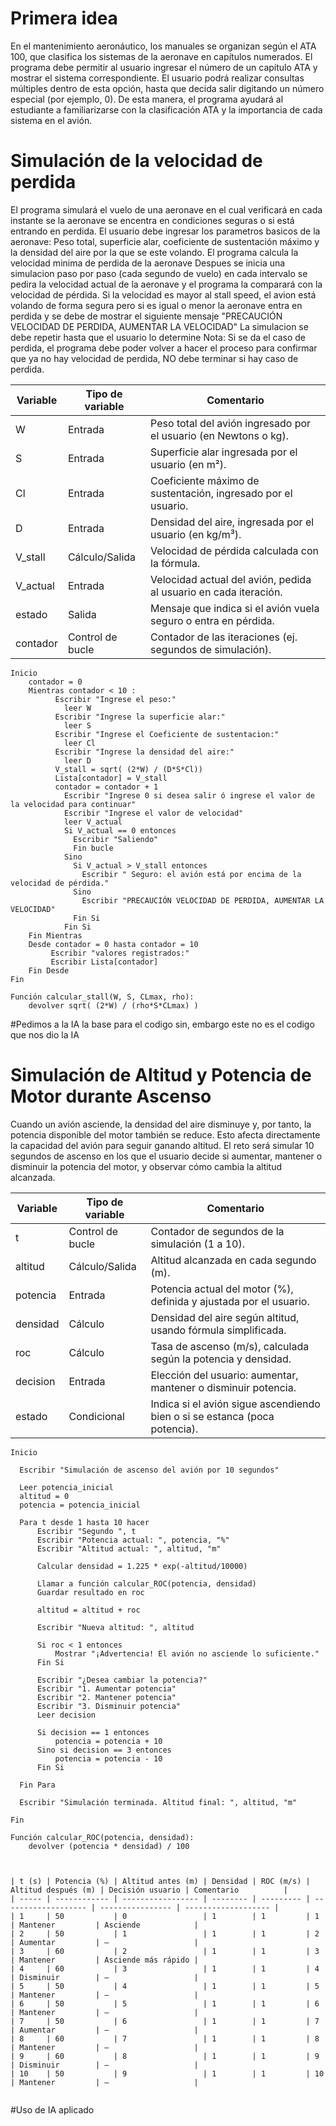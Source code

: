 # Primera idea 
En el mantenimiento aeronáutico, los manuales se organizan según el ATA 100, que clasifica los sistemas de la aeronave en capítulos numerados.
El programa debe permitir al usuario ingresar el número de un capítulo ATA y mostrar el sistema correspondiente.
El usuario podrá realizar consultas múltiples dentro de esta opción, hasta que decida salir digitando un número especial (por ejemplo, 0).
De esta manera, el programa ayudará al estudiante a familiarizarse con la clasificación ATA y la importancia de cada sistema en el avión.

# Simulación de la velocidad de perdida
El programa simulará el vuelo de una aeronave en el cual verificará en cada instante se la aeronave se encentra en condiciones seguras o si está entrando en perdida.
El  usuario debe ingresar los parametros basicos de la aeronave: Peso total, superficie alar, coeficiente de sustentación máximo y la densidad del aire por la que se este volando.
El programa calcula la velocidad minima de perdida de la aeronave
Despues se inicia una simulacion paso por paso (cada segundo de vuelo) en cada intervalo se pedira la velocidad actual de la aeronave y el programa la comparará con la velocidad de pérdida. Si la velocidad es mayor al stall speed, el avion está volando de forma segura pero si es igual o menor la aeronave entra en perdida y se debe de mostrar el siguiente mensaje "PRECAUCIÓN VELOCIDAD DE PERDIDA, AUMENTAR LA VELOCIDAD"
La simulacion se debe repetir hasta que el usuario lo determine 
Nota: Si se da el caso de perdida, el programa debe poder volver a hacer el proceso para confirmar que ya no hay velocidad de perdida, NO debe terminar si hay caso de perdida.


| Variable    | Tipo de variable | Comentario                                                                     |
| ----------- | ---------------- | ------------------------------------------------------------------------------ |
| W         | Entrada          | Peso total del avión ingresado por el usuario (en Newtons o kg).               |
| S         | Entrada          | Superficie alar ingresada por el usuario (en m²).                              |
| Cl   | Entrada          | Coeficiente máximo de sustentación, ingresado por el usuario.                  |
| D     | Entrada          | Densidad del aire, ingresada por el usuario (en kg/m³).                        |
| V_stall   | Cálculo/Salida   | Velocidad de pérdida calculada con la fórmula.                                 |
| V_actual | Entrada          | Velocidad actual del avión, pedida al usuario en cada iteración.               |
| estado    | Salida           | Mensaje que indica si el avión vuela seguro o entra en pérdida.                |
| contador        | Control de bucle | Contador de las iteraciones (ej. segundos de simulación).                      |


```
Inicio
    contador = 0
    Mientras contador < 10 :
          Escribir "Ingrese el peso:"
            leer W
          Escribir "Ingrese la superficie alar:"
            leer S
          Escribir "Ingrese el Coeficiente de sustentacion:"
            leer Cl
          Escribir "Ingrese la densidad del aire:"
            leer D
          V_stall = sqrt( (2*W) / (D*S*Cl))
          Lista[contador] = V_stall
          contador = contador + 1
            Escribir "Ingrese 0 si desea salir ó ingrese el valor de la velocidad para continuar"
            Escribir "Ingrese el valor de velocidad"
            leer V_actual
            Si V_actual == 0 entonces
              Escribir "Saliendo"
              Fin bucle
            Sino
              Si V_actual > V_stall entonces
                Escribir " Seguro: el avión está por encima de la velocidad de pérdida."
              Sino
                Escribir "PRECAUCIÓN VELOCIDAD DE PERDIDA, AUMENTAR LA VELOCIDAD"
              Fin Si
            Fin Si
    Fin Mientras
    Desde contador = 0 hasta contador = 10
         Escribir "valores registrados:"
         Escribir Lista[contador]
    Fin Desde
Fin

Función calcular_stall(W, S, CLmax, rho):
    devolver sqrt( (2*W) / (rho*S*CLmax) )
```
#Pedimos a la IA la base para el codigo sin, embargo este no es el codigo que nos dio la IA







# Simulación de Altitud y Potencia de Motor durante Ascenso
Cuando un avión asciende, la densidad del aire disminuye y, por tanto, la potencia disponible del motor también se reduce. Esto afecta directamente la capacidad del avión para seguir ganando altitud.
El reto será simular 10 segundos de ascenso en los que el usuario decide si aumentar, mantener o disminuir la potencia del motor, y observar cómo cambia la altitud alcanzada.



| Variable   | Tipo de variable | Comentario                                                                 |
| ---------- | ---------------- | -------------------------------------------------------------------------- |
| t        | Control de bucle | Contador de segundos de la simulación (1 a 10).                            |
| altitud  | Cálculo/Salida   | Altitud alcanzada en cada segundo (m).                                     |
| potencia | Entrada          | Potencia actual del motor (%), definida y ajustada por el usuario.         |
| densidad | Cálculo          | Densidad del aire según altitud, usando fórmula simplificada.              |
| roc      | Cálculo          | Tasa de ascenso (m/s), calculada según la potencia y densidad.             |
| decision | Entrada          | Elección del usuario: aumentar, mantener o disminuir potencia.             |
| estado   | Condicional      | Indica si el avión sigue ascendiendo bien o si se estanca (poca potencia). |


```
Inicio

  Escribir "Simulación de ascenso del avión por 10 segundos"

  Leer potencia_inicial
  altitud = 0
  potencia = potencia_inicial

  Para t desde 1 hasta 10 hacer
      Escribir "Segundo ", t
      Escribir "Potencia actual: ", potencia, "%"
      Escribir "Altitud actual: ", altitud, "m"

      Calcular densidad = 1.225 * exp(-altitud/10000)

      Llamar a función calcular_ROC(potencia, densidad)
      Guardar resultado en roc

      altitud = altitud + roc

      Escribir "Nueva altitud: ", altitud

      Si roc < 1 entonces
          Mostrar "¡Advertencia! El avión no asciende lo suficiente."
      Fin Si

      Escribir "¿Desea cambiar la potencia?"
      Escribir "1. Aumentar potencia"
      Escribir "2. Mantener potencia"
      Escribir "3. Disminuir potencia"
      Leer decision

      Si decision == 1 entonces
          potencia = potencia + 10
      Sino si decision == 3 entonces
          potencia = potencia - 10
      Fin Si

  Fin Para

  Escribir "Simulación terminada. Altitud final: ", altitud, "m"

Fin

Función calcular_ROC(potencia, densidad):
    devolver (potencia * densidad) / 100



| t (s) | Potencia (%) | Altitud antes (m) | Densidad | ROC (m/s) | Altitud después (m) | Decisión usuario | Comentario          |
| ----- | ------------ | ----------------- | -------- | --------- | ------------------- | ---------------- | ------------------- |
| 1     | 50           | 0                 | 1        | 1         | 1                   | Mantener         | Asciende            |
| 2     | 50           | 1                 | 1        | 1         | 2                   | Aumentar         | —                   |
| 3     | 60           | 2                 | 1        | 1         | 3                   | Mantener         | Asciende más rápido |
| 4     | 60           | 3                 | 1        | 1         | 4                   | Disminuir        | —                   |
| 5     | 50           | 4                 | 1        | 1         | 5                   | Mantener         | —                   |
| 6     | 50           | 5                 | 1        | 1         | 6                   | Mantener         | —                   |
| 7     | 50           | 6                 | 1        | 1         | 7                   | Aumentar         | —                   |
| 8     | 60           | 7                 | 1        | 1         | 8                   | Mantener         | —                   |
| 9     | 60           | 8                 | 1        | 1         | 9                   | Disminuir        | —                   |
| 10    | 50           | 9                 | 1        | 1         | 10                  | Mantener         | —                   |


```
#Uso de IA aplicado
